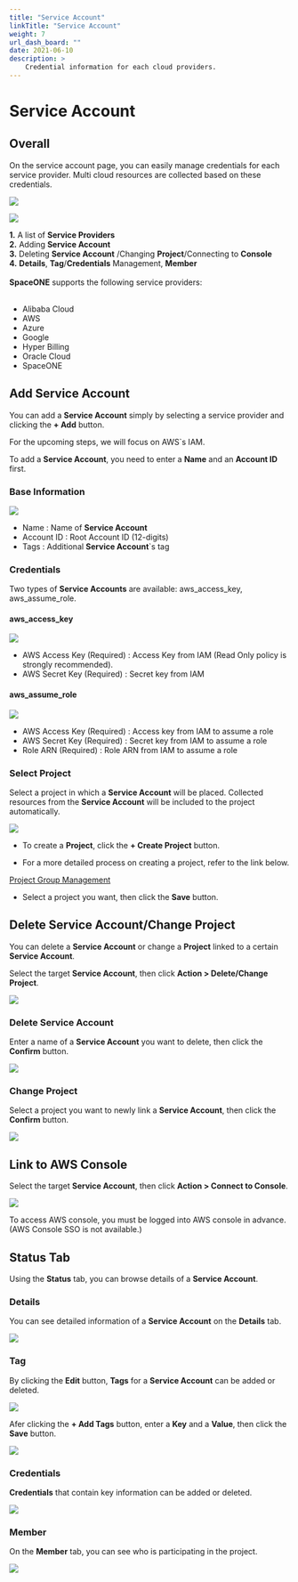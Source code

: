 ```yaml
---
title: "Service Account"
linkTitle: "Service Account"
weight: 7
url_dash_board: "" 
date: 2021-06-10
description: >
    Credential information for each cloud providers.
---
```

# Service Account

## Overall

On the service account page, you can easily manage credentials for each service provider. Multi cloud resources are collected based on these credentials.

![](/ko/docs/guides/service_account/service_account_img/service_account_img_01.png)

![](/ko/docs/guides/service_account/service_account_img/service_account_img_02.png)


**1.** A list of **Service Providers**  
**2.** Adding  **Service Account**  
**3.** Deleting **Service Account** /Changing **Project**/Connecting to **Console**  
**4.** **Details**, **Tag**/**Credentials** Management, **Member**  
<br>
**SpaceONE** supports the following service providers:  
<br>
* Alibaba Cloud
* AWS
* Azure
* Google 
* Hyper Billing
* Oracle Cloud
* SpaceONE

## Add Service Account

You can add a **Service Account** simply by selecting a service provider and clicking the **+ Add** button.

For the upcoming steps, we will focus on AWS\`s IAM.

To add a **Service Account**, you need to enter a **Name** and an **Account ID** first.

### Base Information

![](/ko/docs/guides/service_account/service_account_img/service_account_img_03.png)

* Name : Name of **Service Account**
* Account ID : Root Account ID \(12-digits\)
* Tags : Additional **Service Account**\`s tag

### Credentials

Two types of **Service Accounts** are available: aws\_access\_key, aws\_assume\_role\.

#### aws\_access\_key  

![](/ko/docs/guides/service_account/service_account_img/service_account_img_04.png)

* AWS Access Key \(Required\) : Access Key from IAM (Read Only policy is strongly recommended).
* AWS Secret Key \(Required\) : Secret key from IAM

#### aws\_assume\_role

![](/ko/docs/guides/service_account/service_account_img/service_account_img_05.png)

* AWS Access Key \(Required\) : Access key from IAM to assume a role
* AWS Secret Key \(Required\) : Secret key from IAM to assume a role
* Role ARN \(Required\) : Role ARN from IAM to assume a role

### Select Project

Select a project in which a **Service Account** will be placed. Collected resources from the **Service Account** will be included to the project automatically.

![](/ko/docs/guides/service_account/service_account_img/service_account_img_06.png)

* To create a **Project**, click the **+ Create Project** button.

* For a more detailed process on creating a project, refer to the link below.

<div class="my-4">
<a class="btn btn-secondary"
    href="/ko/docs/guides/project/project_group_management/"
    target="_blank"
    rel="noopener"
    >Project Group Management</a>
</div>

* Select a project you want, then click the **Save** button.

## Delete Service Account/Change Project 

You can delete a **Service Account** or change a **Project** linked to a certain **Service Account**.

Select the target **Service Account**, then click **Action &gt; Delete/Change Project**.

![](/ko/docs/guides/service_account/service_account_img/service_account_img_07.png)

### Delete Service Account

Enter a name of a **Service Account** you want to delete, then click the **Confirm** button.

![](/ko/docs/guides/service_account/service_account_img/service_account_img_08.png)

### Change Project

Select a project you want to newly link a **Service Account**, then click the **Confirm** button.

![](/ko/docs/guides/service_account/service_account_img/service_account_img_09.png)

## Link to AWS Console

Select the target **Service Account**, then click **Action &gt; Connect to Console**.

![](/ko/docs/guides/service_account/service_account_img/service_account_img_10.png)

To access AWS console, you must be logged into AWS console in advance. \(AWS Console SSO is not available.\)

## Status Tab

Using the **Status** tab, you can browse details of a **Service Account**.

### Details 

You can see detailed information of a **Service Account** on the **Details** tab. 

![](/ko/docs/guides/service_account/service_account_img/service_account_img_11.png)

### Tag

By clicking the **Edit** button, **Tags** for a **Service Account** can be added or deleted.

![](/ko/docs/guides/service_account/service_account_img/service_account_img_12.png)

Afer clicking the **+ Add Tags** button, enter a **Key** and a **Value**, then click the **Save** button. 

![](/ko/docs/guides/service_account/service_account_img/service_account_img_13.png)

### Credentials

**Credentials** that contain key information can be added or deleted.

![](/ko/docs/guides/service_account/service_account_img/service_account_img_14.png)

### Member

On the **Member** tab, you can see who is participating in the project.

![](/ko/docs/guides/service_account/service_account_img/service_account_img_15.png)

